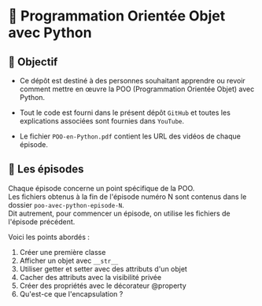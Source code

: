 # 🚀 Programmation Orientée Objet avec Python

## 🎯 Objectif

- Ce dépôt est destiné à des personnes souhaitant apprendre ou revoir comment mettre en œuvre la POO (Programmation Orientée Objet) avec Python.

- Tout le code est fourni dans le présent dépôt `GitHub` et toutes les explications associées sont fournies dans `YouTube`.

- Le fichier `POO-en-Python.pdf` contient les URL des vidéos de chaque épisode.

## 👀 Les épisodes
Chaque épisode concerne un point spécifique de la POO.<br>
Les fichiers obtenus à la fin de l'épisode numéro N sont contenus dans le dossier `poo-avec-python-episode-N`.<br>
Dit autrement, pour commencer un épisode, on utilise les fichiers de l'épisode précédent.

Voici les points abordés :

1. Créer une première classe
2. Afficher un objet avec `__str__`
3. Utiliser getter et setter avec des attributs d'un objet
4. Cacher des attributs avec la visibilité privée
5. Créer des propriétés avec le décorateur @property
6. Qu'est-ce que l'encapsulation ?
